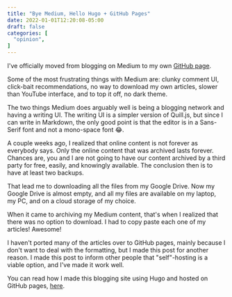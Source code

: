 ```yaml
---
title: "Bye Medium, Hello Hugo + GitHub Pages"
date: 2022-01-01T12:20:08-05:00
draft: false
categories: [
  "opinion",
]
---
```


I've officially moved from blogging on Medium to my own [GitHub page](https://elibroftw.github.io).

Some of the most frustrating things with Medium are: clunky comment UI, click-bait recommendations, no way to download my own articles, slower than YouTube interface, and to top it off, no dark theme.

The two things Medium does arguably well is being a blogging network and having a writing UI. The writing UI is a simpler version of Quill.js, but since I can write in Markdown,  the only good point is that the editor is in a Sans-Serif font and not a mono-space font 😂.

A couple weeks ago, I realized that online content is not forever as everybody says. Only the online content that was archived lasts forever. Chances are, you and I are not going to have our content archived by a third party for free, easily, and knowingly available. The conclusion then is to have at least two backups.

That lead me to downloading all the files from my Google Drive. Now my Google Drive is almost empty, and all my files are available on my laptop, my PC, and on a cloud storage of my choice.

When it came to archiving my Medium content, that's when I realized that there was no option to download. I had to copy paste each one of my articles! Awesome!

I haven't ported many of the articles over to GitHub pages, mainly because I don't want to deal with the formatting, but I made this post for another reason. I made this post to inform other people that "self"-hosting is a viable option, and I've made it work well.

You can read how I made this blogging site using Hugo and hosted on GitHub pages, [here](https://elibroftw.github.io/posts/hugo-tutorial/).
